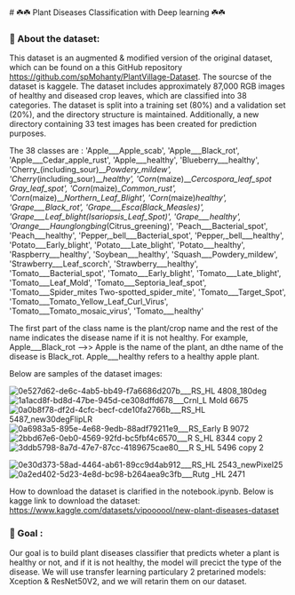 <br>
# ☘️☘️ Plant Diseases Classification with Deep learning ☘️☘️

### 📝 About the dataset:

This dataset is an augmented & modified version of the original dataset, which can be found on a this GitHub repository https://github.com/spMohanty/PlantVillage-Dataset. The sourcse of the dataset is kaggele. The dataset includes approximately 87,000 RGB images of healthy and diseased crop leaves, which are classified into 38 categories. The dataset is split into a training set (80%) and a validation set (20%), and the directory structure is maintained. Additionally, a new directory containing 33 test images has been created for prediction purposes. 

The 38 classes are : 
'Apple___Apple_scab', 'Apple___Black_rot', 'Apple___Cedar_apple_rust', 'Apple___healthy', 'Blueberry___healthy', 'Cherry_(including_sour)___Powdery_mildew', 'Cherry_(including_sour)___healthy', 'Corn_(maize)___Cercospora_leaf_spot Gray_leaf_spot', 'Corn_(maize)___Common_rust_', 'Corn_(maize)___Northern_Leaf_Blight', 'Corn_(maize)___healthy', 'Grape___Black_rot', 'Grape___Esca_(Black_Measles)', 'Grape___Leaf_blight_(Isariopsis_Leaf_Spot)', 'Grape___healthy', 'Orange___Haunglongbing_(Citrus_greening)', 'Peach___Bacterial_spot', 'Peach___healthy', 'Pepper,_bell___Bacterial_spot', 'Pepper,_bell___healthy', 'Potato___Early_blight', 'Potato___Late_blight', 'Potato___healthy', 'Raspberry___healthy', 'Soybean___healthy', 'Squash___Powdery_mildew', 'Strawberry___Leaf_scorch', 'Strawberry___healthy', 'Tomato___Bacterial_spot', 'Tomato___Early_blight', 'Tomato___Late_blight', 'Tomato___Leaf_Mold', 'Tomato___Septoria_leaf_spot', 'Tomato___Spider_mites Two-spotted_spider_mite', 'Tomato___Target_Spot', 'Tomato___Tomato_Yellow_Leaf_Curl_Virus', 'Tomato___Tomato_mosaic_virus', 'Tomato___healthy'


The first part of the class name is the plant/crop name and the rest of the name indicates the disease name if it is not healthy. For example, Apple___Black_rot -->> Apple is the name of the plant, an dthe name of the disease is  Black_rot. Apple___healthy refers to a healthy apple plant.

Below are samples of the dataset images:

![0e527d62-de6c-4ab5-bb49-f7a6686d207b___RS_HL 4808_180deg](https://user-images.githubusercontent.com/10277729/209166019-9d78108c-5935-4c9a-a2a5-8d89a994222e.JPG)
![1a1acd8f-bd8d-47be-945d-ce308dffd678___Crnl_L Mold 6675](https://user-images.githubusercontent.com/10277729/209166198-59b05f96-2cd5-4a6d-b662-32689c5094f0.JPG)
![0a0b8f78-df2d-4cfc-becf-cde10fa2766b___RS_HL 5487_new30degFlipLR](https://user-images.githubusercontent.com/10277729/209166281-0d8fd35d-5be4-4a0a-98d4-d70f77bd8bd2.JPG)![0a6983a5-895e-4e68-9edb-88adf79211e9___RS_Early B 9072](https://user-images.githubusercontent.com/10277729/209166462-8244246e-6388-415a-afee-724263abcd7b.JPG)
![2bbd67e6-0eb0-4569-92fd-bc5fbf4c6570___R S_HL 8344 copy 2](https://user-images.githubusercontent.com/10277729/209166582-7e41446c-9df7-4182-ae33-3566632a43a2.jpg)
![3ddb5798-8a7d-47e7-87cc-4189675cae80___R S_HL 5496 copy 2](https://user-images.githubusercontent.com/10277729/209166639-b71d68fa-953d-4fa5-8254-19e68bd548df.jpg)

![0e30d373-58ad-4464-ab61-89cc9d4ab912___RS_HL 2543_newPixel25](https://user-images.githubusercontent.com/10277729/209166849-73bb5d76-0ec7-4f7a-9e92-19dffe10db04.JPG)
![0a2ed402-5d23-4e8d-bc98-b264aea9c3fb___Rutg _HL 2471](https://user-images.githubusercontent.com/10277729/209166915-0dbf2510-257c-4a7c-bbad-7690209b6622.JPG)

How to download the dataset is clarified in the notebook.ipynb. Below is kagge link to download the dataset:
https://www.kaggle.com/datasets/vipoooool/new-plant-diseases-dataset

### 🎯 Goal :

Our goal is to build plant diseases classifier that predicts wheter a plant is healthy or not, and if it is not healthy, the model will precict the type of the disease. We will use transfer learning particulary 2 pretarined models: Xception & ResNet50V2, and we will retarin them on our dataset.
